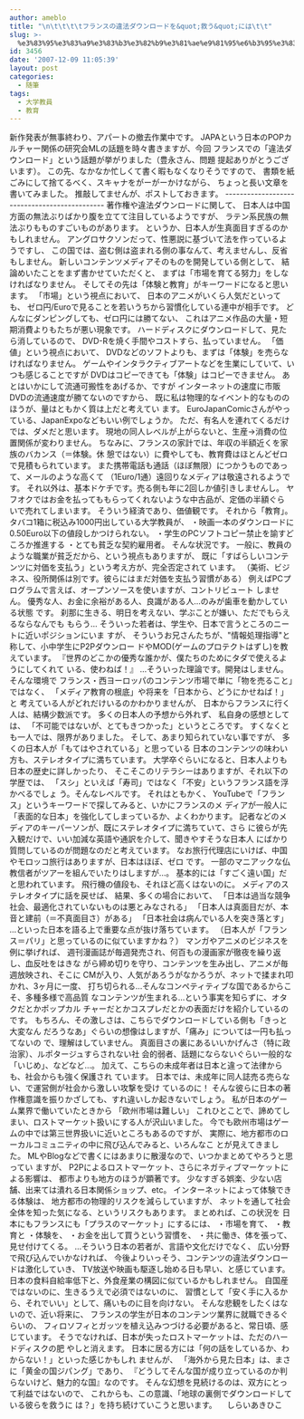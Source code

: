 ```yaml
---
author: ameblo
title: "\n\t\t\t\tフランスの違法ダウンロードを&quot;救う&quot;には\t\t"
slug: >-
  %e3%83%95%e3%83%a9%e3%83%b3%e3%82%b9%e3%81%ae%e9%81%95%e6%b3%95%e3%83%80%e3%82%a6%e3%83%b3%e3%83%ad%e3%83%bc%e3%83%89%e3%82%92quot%e6%95%91%e3%81%86quot%e3%81%ab%e3%81%af
id: 3456
date: '2007-12-09 11:05:39'
layout: post
categories:
  - 随筆
tags:
  - 大学教員
  - 教育
---
```


新作発表が無事終わり、アパートの撤去作業中です。 JAPAという日本のPOPカルチャー関係の研究会MLの話題を時々書きますが、今回 フランスでの「違法ダウンロード」という話題が挙がりました（豊永さん、問題 提起ありがとうございます）。 この先、なかなか忙しくて書く暇もなくなりそうですので、 書類を紙ごみにして捨てるべく、スキャナをがーがーかけながら、 ちょっと長い文章を書いてみました。 推敲してませんが、ポストしておきます。 --------------------------------------------- 著作権や違法ダウンロードに関して、 日本人は中国方面の無法ぶりばかり腹を立てて注目しているようですが、 ラテン系民族の無法ぶりもものすごいものがあります。 というか、日本人が生真面目すぎるのかもしれません。 アングロサクソンだって、性悪説に基づいて法を作っているようですし、 この国では、盗む側は盗まれる側の事なんて、考えませんし、反省もしません。 新しいコンテンツメディアそのものを開発している側として、 結論めいたことをまず書かせていただくと、 まずは「市場を育てる努力」をしなければなりません。 そしてその先は「体験と教育」がキーワードになると思います。 「市場」という視点において、 日本のアニメがいくら人気だといっても、 ゼロ円/Euroで見ることを若いうちから習慣化している連中が相手です。 どんなにダンピングしても、ゼロ円には勝てない、 これはアニメ作品の大量・短期消費よりもたちが悪い現象です。 ハードディスクにダウンロードして、見たら消しているので、 DVD-Rを焼く手間やコストすら、払っていません。 「価値」という視点において、 DVDなどのソフトよりも、まずは「体験」を売らなければなりません。 ゲームやインタラクティブアートなどを生業にしていて、いつも感じることですが DVDはコピーできても「体験」はコピーできません。 あとはいかにして流通可搬性をあげるか、ですが インターネットの速度に市販DVDの流通速度が勝てないのですから、 既に私は物理的なイベント的なもののほうが、量はともかく質は上だと考えてい ます。 EuroJapanComicさんがやっている、JapanExpoなどもいい例でしょうか。 ただ、有名人を連れてくるだけでは、ダメだと思います。 現地の同人レベルが上がらないと、生産→消費の位置関係が変わりません。 ちなみに、フランスの家計では、年収の半額近くを家族のバカンス（＝体験。休 憩ではない）に費やしても、教育費はほとんどゼロで見積もられています。 また携帯電話も通話（ほぼ無限）につかうものであって、メールのような高くて （1Euro/1通）遠回りなメディアは敬遠されるようです。 それ以外は、基本ドケチです。売る側も年に2回しか値引きしませんし。 ヤフオクではお金を払ってももらってくれないような中古品が、定価の半額ぐら いで売れてしまいます。 そういう経済であり、価値観です。 それから「教育」。 タバコ1箱に税込み1000円出している大学教員が、 ・映画一本のダウンロードに0.50Euro以下の値段しかつけられない。 ・学生のPCソフトコピー禁止を諭すどころか推進する ・とても貧乏な契約雇用者。 そんな状況です。 一般に、教員のような職業が貧乏だから、という視点もありますが、 既に「すばらしいコンテンツに対価を支払う」という考え方が、完全否定されて います。 （美術、ビジネス、役所関係は別です。彼らにはまだ対価を支払う習慣がある） 例えばPCプログラムで言えば、オープンソースを使いますが、コントリビュート しません。 優秀な人、お金に余裕がある人、良識がある人…のみが歯車を動かしている状態 です。 刹那に生きる、明日を考えない、学ぶことが嫌い、ただでもらえるならなんでも もらう… そういった若者は、学生や、日本で言うところのニートに近いポジションにいま すが、 そういうお兄さんたちが、"情報処理指導"と称して、小中学生にP2Pダウンロー ドやMOD(ゲームのプロテクトはずし)を教えています。 『世界のどこかの優秀な誰かが、僕たちのためにタダで使えるようにしてくれて いる、使わねば！』 …そういった理論です。開発はしません。 そんな環境で フランス・西ヨーロッパのコンテンツ市場で単に「物を売ること」ではなく、 「メディア教育の根底」や将来を「日本から、どうにかせねば！」と 考えている人がどれだけいるのかわかりませんが、 日本からフランスに行く人は、結構少数派です。 多くの日本人の予想から外れず、 私自身の感想としては、 「不可能ではないが、とてもきつかった」というところです。 すくなくとも一人では、限界がありました。 そして、あまり知られていない事ですが、 多くの日本人が「もてはやされている」と思っている 日本のコンテンツの味わい方も、ステレオタイプに満ちています。 大学卒ぐらいになると、日本人よりも日本の歴史に詳しかったり、 そこそこのリテラシーはありますが、それ以下の学歴では、 「スシ」といえば「寿司」ではなく「不安」というフランス語を浮かべるでしょ う。そんなレベルです。 それはともかく、 YouTubeで「フランス」というキーワードで探してみると、いかにフランスのメ ディアが一般人に「表面的な日本」を強化してしまっているか、よくわかります。 記者などのメディアのキーパーソンが、既にステレオタイプに満ちていて、さら に彼らが先入観だけで、いい加減な英語や通訳を介して、聞きやすそうな日本人 にばかり質問しているのが問題なのだと考えています。 なお旅行代理店にいけば、中国やモロッコ旅行はありますが、日本はほぼ、ゼロ です。 一部のマニアックな仏教信者がツアーを組んでいたりはしますが…。 基本的には「すごく遠い国」だと思われています。 飛行機の値段も、それほど高くはないのに。 メディアのステレオタイプに話を戻せば、 結果、多くの場合において、 「日本は過当な競争社会、最適化されていないものは悪とみなされる」 「日本人は真面目だが、本音と建前（＝不真面目さ）がある」 「日本社会は病んでいる人を突き落とす」 …といった日本を語る上で重要な点が抜け落ちています。 （日本人が「フランス＝パリ」と思っているのに似ていますかね？） マンガやアニメのビジネスを例に挙げれば、 週刊漫画誌が毎週発売され、何百もの漫画家が徹夜を繰り返し、血反吐をはきな がら締め切りを守り、コンテンツを生み出し、アニメが毎週放映され、そこに CMが入り、人気があろうがなかろうが、ネットで揉まれ叩かれ、3ヶ月に一度、 打ち切られる…そんなコンペティティブな国であるからこそ、多種多様で高品質 なコンテンツが生まれる…という事実を知らずに、オタクだとかポップカル チャーだとかコスプレだとかの表面だけを紹介しているのです。 もちろん、その激しさは、こちらでダウンロードしている側も「きっと大変なん だろうなあ」ぐらいの想像はしますが、「痛み」については一円も払ってないの で、理解はしていません。 真面目さの裏にあるいいかげんさ（特に政治家）、ルポタージュすらされない社 会的弱者、話題にならないぐらい一般的な「いじめ」、などなど…。 加えて、こちらの未成年者は日本と違って法律からも、社会からも強く保護され ています。 日本では、未成年に同人誌売る売らない、で運営側が社会から激しい攻撃を受け ているのに！ そんな彼らに日本の著作権意識を振りかざしても、すれ違いしか起きないでしょう。 私が日本のゲーム業界で働いていたときから 「欧州市場は難しい」 これひとことで、諦めてしまい、ロストマーケット扱いにする人が沢山いました。 今でも欧州市場はゲームの中では第三世界扱いに近いところもあるのですが、 実際に、地方都市のローカルコミュニティの中に飛び込んでみると、いろんなこ とが見えてきました。 MLやBlogなどで書くにはあまりに散漫なので、いつかまとめてやろうと思ってい ますが、 P2Pによるロストマーケット、さらにネガティブマーケットによる影響は、 都市よりも地方のほうが顕著です。 少なすぎる娯楽、少ない店舗、出来ては潰れる日本関係ショップ、etc。 インターネットによって体験できる体験は、 地方都市の物理的リスクを減らしていますが、 ネットを通して社会全体を知った気になる、というリスクもあります。 まとめれば、この状況を 日本にもフランスにも「プラスのマーケット」にするには、 ・市場を育て、 ・教育と ・体験を、 ・お金を出して買うという習慣を、 ・共に働き、体を張って、見せ付けてくる。 …そういう日本の若者が、言語や文化だけでなく、 広い分野で飛び込んでいかなければ、 今後よりいっそう、コンテンツの違法ダウンロードは激化していき、 TV放送や映画も駆逐し始める日も早い、と感じています。 日本の食料自給率低下と、外食産業の構図に似ているかもしれません。 自国産ではないのに、生きるうえで必須ではないのに、 習慣として「安く手に入るから、それでいい」として、痛いものに目を向けない。 そんな悲観をしたくはないので、近い将来に、 フランスの学生が日本のコンテンツ業界に就職できるぐらいの、 フィロソフィとガッツを植え込みつづける必要があると、常日頃、感じています。 そうでなければ、日本が失ったロストマーケットは、ただのハードディスクの肥 やしと消えます。 日本に居る方には「何の話をしているか、わからない！」といった感じかもしれ ませんが、 「海外から見た日本」は、まさに「黄金の国ジパング」であり、 『どうしてそんな国が成り立っているのか判らないけど、魅力的な国』なのです。 そんな幻想を見続けるのは、双方にとって利益ではないので、 これからも、この意識、「地球の裏側でダウンロードしている彼らを救うに は？」を持ち続けていこうと思います。 　しらいあきひこ